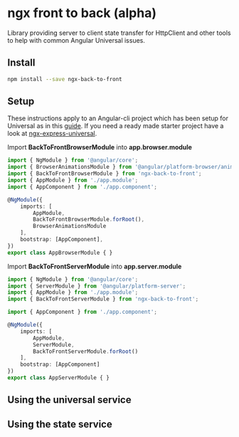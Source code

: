 # ngx front to back (alpha)

Library providing server to client state transfer for HttpClient and other tools to help with common Angular Universal issues.

## Install

```bash
npm install --save ngx-back-to-front
```

## Setup

These instructions apply to an Angular-cli project which has been setup for Universal as in this [guide](https://github.com/angular/angular-cli/wiki/stories-universal-rendering). 
If you need a ready made starter project have a look at [ngx-express-universal](https://github.com/JayChase/ngx-express-universal).

Import **BackToFrontBrowserModule** into **app.browser.module**

```typescript
import { NgModule } from '@angular/core';
import { BrowserAnimationsModule } from '@angular/platform-browser/animations';
import { BackToFrontBrowserModule } from 'ngx-back-to-front';
import { AppModule } from './app.module';
import { AppComponent } from './app.component';

@NgModule({
    imports: [
        AppModule,
        BackToFrontBrowserModule.forRoot(),
        BrowserAnimationsModule
    ],
    bootstrap: [AppComponent],
})
export class AppBrowserModule { }
```

Import **BackToFrontServerModule** into **app.server.module**

```typescript
import { NgModule } from '@angular/core';
import { ServerModule } from '@angular/platform-server';
import { AppModule } from './app.module';
import { BackToFrontServerModule } from 'ngx-back-to-front';

import { AppComponent } from './app.component';

@NgModule({
    imports: [
        AppModule,
        ServerModule,
        BackToFrontServerModule.forRoot()
    ],
    bootstrap: [AppComponent]
})
export class AppServerModule { }
```

## Using the universal service



## Using the state service